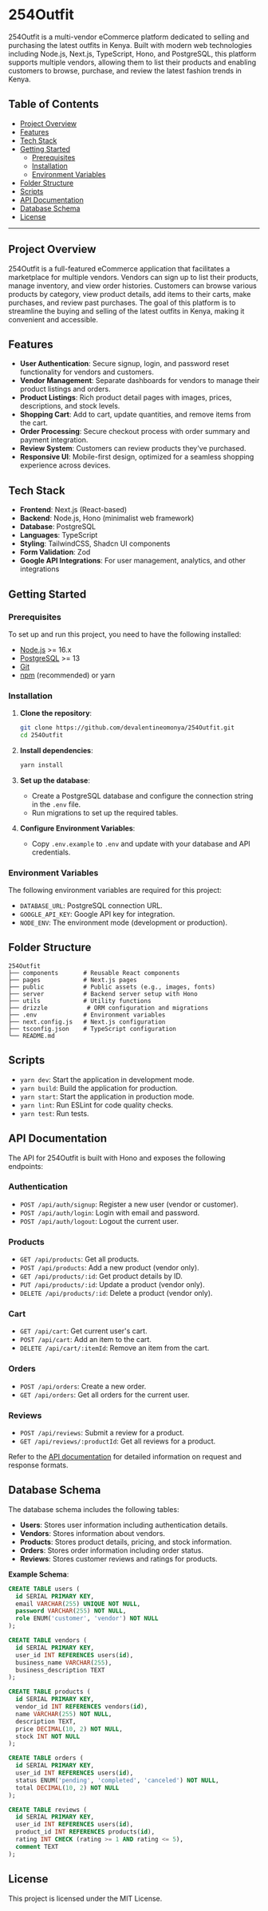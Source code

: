 # 254Outfit

254Outfit is a multi-vendor eCommerce platform dedicated to selling and purchasing the latest outfits in Kenya. Built with modern web technologies including Node.js, Next.js, TypeScript, Hono, and PostgreSQL, this platform supports multiple vendors, allowing them to list their products and enabling customers to browse, purchase, and review the latest fashion trends in Kenya.

## Table of Contents

- [Project Overview](#project-overview)
- [Features](#features)
- [Tech Stack](#tech-stack)
- [Getting Started](#getting-started)
  - [Prerequisites](#prerequisites)
  - [Installation](#installation)
  - [Environment Variables](#environment-variables)
- [Folder Structure](#folder-structure)
- [Scripts](#scripts)
- [API Documentation](#api-documentation)
- [Database Schema](#database-schema)
- [License](#license)

---

## Project Overview

254Outfit is a full-featured eCommerce application that facilitates a marketplace for multiple vendors. Vendors can sign up to list their products, manage inventory, and view order histories. Customers can browse various products by category, view product details, add items to their carts, make purchases, and review past purchases. The goal of this platform is to streamline the buying and selling of the latest outfits in Kenya, making it convenient and accessible.

## Features

- **User Authentication**: Secure signup, login, and password reset functionality for vendors and customers.
- **Vendor Management**: Separate dashboards for vendors to manage their product listings and orders.
- **Product Listings**: Rich product detail pages with images, prices, descriptions, and stock levels.
- **Shopping Cart**: Add to cart, update quantities, and remove items from the cart.
- **Order Processing**: Secure checkout process with order summary and payment integration.
- **Review System**: Customers can review products they've purchased.
- **Responsive UI**: Mobile-first design, optimized for a seamless shopping experience across devices.

## Tech Stack

- **Frontend**: Next.js (React-based)
- **Backend**: Node.js, Hono (minimalist web framework)
- **Database**: PostgreSQL
- **Languages**: TypeScript
- **Styling**: TailwindCSS, Shadcn UI components
- **Form Validation**: Zod
- **Google API Integrations**: For user management, analytics, and other integrations

## Getting Started

### Prerequisites

To set up and run this project, you need to have the following installed:

- [Node.js](https://nodejs.org/) >= 16.x
- [PostgreSQL](https://www.postgresql.org/) >= 13
- [Git](https://git-scm.com/)
- [npm](https://npmjs.com/) (recommended) or yarn

### Installation

1. **Clone the repository**:
   ```bash
   git clone https://github.com/devalentineomonya/254Outfit.git
   cd 254Outfit
   ```

2. **Install dependencies**:
   ```bash
   yarn install
   ```

3. **Set up the database**:
   - Create a PostgreSQL database and configure the connection string in the `.env` file.
   - Run migrations to set up the required tables.

4. **Configure Environment Variables**:
   - Copy `.env.example` to `.env` and update with your database and API credentials.

### Environment Variables

The following environment variables are required for this project:

- `DATABASE_URL`: PostgreSQL connection URL.
- `GOOGLE_API_KEY`: Google API key for integration.
- `NODE_ENV`: The environment mode (development or production).

## Folder Structure

```plaintext
254Outfit
├── components       # Reusable React components
├── pages            # Next.js pages
├── public           # Public assets (e.g., images, fonts)
├── server           # Backend server setup with Hono
├── utils            # Utility functions
├── drizzle           # ORM configuration and migrations
├── .env             # Environment variables
├── next.config.js   # Next.js configuration
├── tsconfig.json    # TypeScript configuration
└── README.md
```

## Scripts

- `yarn dev`: Start the application in development mode.
- `yarn build`: Build the application for production.
- `yarn start`: Start the application in production mode.
- `yarn lint`: Run ESLint for code quality checks.
- `yarn test`: Run tests.

## API Documentation

The API for 254Outfit is built with Hono and exposes the following endpoints:

### Authentication

- `POST /api/auth/signup`: Register a new user (vendor or customer).
- `POST /api/auth/login`: Login with email and password.
- `POST /api/auth/logout`: Logout the current user.

### Products

- `GET /api/products`: Get all products.
- `POST /api/products`: Add a new product (vendor only).
- `GET /api/products/:id`: Get product details by ID.
- `PUT /api/products/:id`: Update a product (vendor only).
- `DELETE /api/products/:id`: Delete a product (vendor only).

### Cart

- `GET /api/cart`: Get current user's cart.
- `POST /api/cart`: Add an item to the cart.
- `DELETE /api/cart/:itemId`: Remove an item from the cart.

### Orders

- `POST /api/orders`: Create a new order.
- `GET /api/orders`: Get all orders for the current user.

### Reviews

- `POST /api/reviews`: Submit a review for a product.
- `GET /api/reviews/:productId`: Get all reviews for a product.

Refer to the [API documentation](docs/API.md) for detailed information on request and response formats.

## Database Schema

The database schema includes the following tables:

- **Users**: Stores user information including authentication details.
- **Vendors**: Stores information about vendors.
- **Products**: Stores product details, pricing, and stock information.
- **Orders**: Stores order information including order status.
- **Reviews**: Stores customer reviews and ratings for products.

**Example Schema**:

```sql
CREATE TABLE users (
  id SERIAL PRIMARY KEY,
  email VARCHAR(255) UNIQUE NOT NULL,
  password VARCHAR(255) NOT NULL,
  role ENUM('customer', 'vendor') NOT NULL
);

CREATE TABLE vendors (
  id SERIAL PRIMARY KEY,
  user_id INT REFERENCES users(id),
  business_name VARCHAR(255),
  business_description TEXT
);

CREATE TABLE products (
  id SERIAL PRIMARY KEY,
  vendor_id INT REFERENCES vendors(id),
  name VARCHAR(255) NOT NULL,
  description TEXT,
  price DECIMAL(10, 2) NOT NULL,
  stock INT NOT NULL
);

CREATE TABLE orders (
  id SERIAL PRIMARY KEY,
  user_id INT REFERENCES users(id),
  status ENUM('pending', 'completed', 'canceled') NOT NULL,
  total DECIMAL(10, 2) NOT NULL
);

CREATE TABLE reviews (
  id SERIAL PRIMARY KEY,
  user_id INT REFERENCES users(id),
  product_id INT REFERENCES products(id),
  rating INT CHECK (rating >= 1 AND rating <= 5),
  comment TEXT
);
```

## License

This project is licensed under the MIT License.